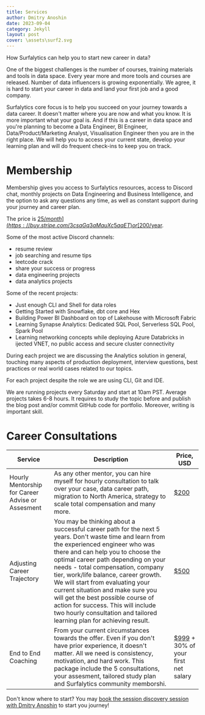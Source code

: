```yaml
---
title: Services
author: Dmitry Anoshin
date: 2023-09-04
category: Jekyll
layout: post
cover: \assets\surf2.svg
---
```


How Surfalytics can help you to start new career in data?

One of the biggest challenges is the number of courses, training materials and tools in data space. Every year more and more tools and courses are released. Number of data influencers is growing exponentially. We agree, it is hard to start your career in data and land your first job and a good company.

Surfalytics core focus is to help you succeed on your journey towards a data career. It doesn't matter where you are now and what you know. It is more important what your goal is. And if this is a career in data space and you're planning to become a Data Engineer, BI Engineer, Data/Product/Marketing Analyst, Visualisation Engineer then you are in the right place. We will help you to access your current state, develop your learning plan and will do frequent check-ins to keep you on track.

# Membership

Membership gives you access to Surfalytics resources, access to Discord chat, monthly projects on Data Engineering and Business Intelligence, and the option to ask any questions any time, as well as constant support during your journey and career plan.

The price is [$25/month](https://buy.stripe.com/3csaGq3aMauXc5aaET) or [$200/year](https://buy.stripe.com/14k4i2fXy7iL1qw7sI).

Some of the most active Discord channels:

- resume review
- job searching and resume tips
- leetcode crack
- share your success or progress
- data engineering projects
- data analytics projects

Some of the recent projects:

- Just enough CLI and Shell for data roles
- Getting Started with Snowflake, dbt core and Hex
- Building Power BI Dashboard on top of Lakehouse with Microsoft Fabric
- Learning Synapse Analytics: Dedicated SQL Pool, Serverless SQL Pool, Spark Pool
- Learning networking concepts while deploying Azure Databricks in ijected VNET, no public access and secure cluster connectivity

During each project we are discussing the Analytics solution in general, touching many aspects of production deployment, interview questions, best practices or real world cases related to our topics.

For each project despite the role we are using CLI, Git and IDE.

We are running projects every Saturday and start at 10am PST. Average projects takes 6-8 hours. It requires to study the topic before and publish the blog post and/or commit GitHub code for portfolio. Moreover, writing is important skill.

# Career Consultations 

| Service                    | Description                                                                                                                                                                                                                                                                                                                                                                                                                                                                                                                                                                                                                                                         | Price, USD         |
|----------------------------|---------------------------------------------------------------------------------------------------------------------------------------------------------------------------------------------------------------------------------------------------------------------------------------------------------------------------------------------------------------------------------------------------------------------------------------------------------------------------------------------------------------------------------------------------------------------------------------------------------------------------------------------------------------------|---------------------|
| Hourly Mentorship for Career Advise or Assesment          | As any other mentor, you can hire myself for hourly consultation to talk over your case, data career path, migration to North America, strategy to scale total compensation and many more.                                                                                                                                                                                                                                                                                                                                                                                                                                                                           | [$200](https://buy.stripe.com/eVa8yieTufPh0msaER)                 |
| Adjusting Career Trajectory| You may be thinking about a successful career path for the next 5 years. Don't waste time and learn from the experienced engineer who was there and can help you to choose the optimal career path depending on your needs - total compensation, company tier, work/life balance, career growth. We will start from evaluating your current situation and make sure you will get the best possible course of action for success.  This will include two hourly consultation and tailored learning plan for achieving result.                                                                                                                                                                                                 | [$500](https://buy.stripe.com/6oEbKu7r232v4CI14f)                 |
| End to End Coaching        | From your current circumstances towards the offer. Even if you don't have prior experience, it doesn't matter. All we need is consistency, motivation, and hard work. This package include the 5 consultations, your assesment, tailored study plan and Surfalytics community memborshi.                                                                                                                                                                                                                                                                                                                                                                                                                                                                 | [$999](https://buy.stripe.com/eVadSCbHi46z7OUfZc) + 30% of your first net salary |

Don't know where to start? You may [book the session discovery session with Dmitry Anoshin](https://buy.stripe.com/eVa8yieTufPh0msaER) to start you journey!
